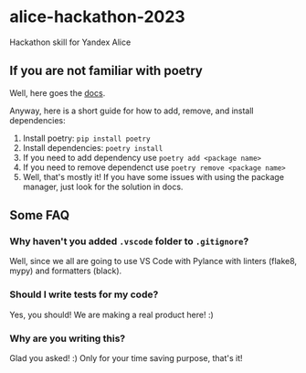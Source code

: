 # alice-hackathon-2023

Hackathon skill for Yandex Alice

## If you are not familiar with **poetry**

Well, here goes the [docs](https://python-poetry.org/).

Anyway, here is a short guide for how to add, remove, and install dependencies:

1. Install poetry: `pip install poetry`
2. Install dependencies: `poetry install`
3. If you need to add dependency use `poetry add <package name>`
4. If you need to remove dependenct use `poetry remove <package name>`
5. Well, that's mostly it! If you have some issues with using the package manager, just look for the solution in docs.

## Some FAQ

### Why haven't you added `.vscode` folder to `.gitignore`?

Well, since we all are going to use VS Code with Pylance with linters (flake8, mypy) and formatters (black).

### Should I write tests for my code?

Yes, you should! We are making a real product here! :)

### Why are you writing this?

Glad you asked! :) Only for your time saving purpose, that's it!

